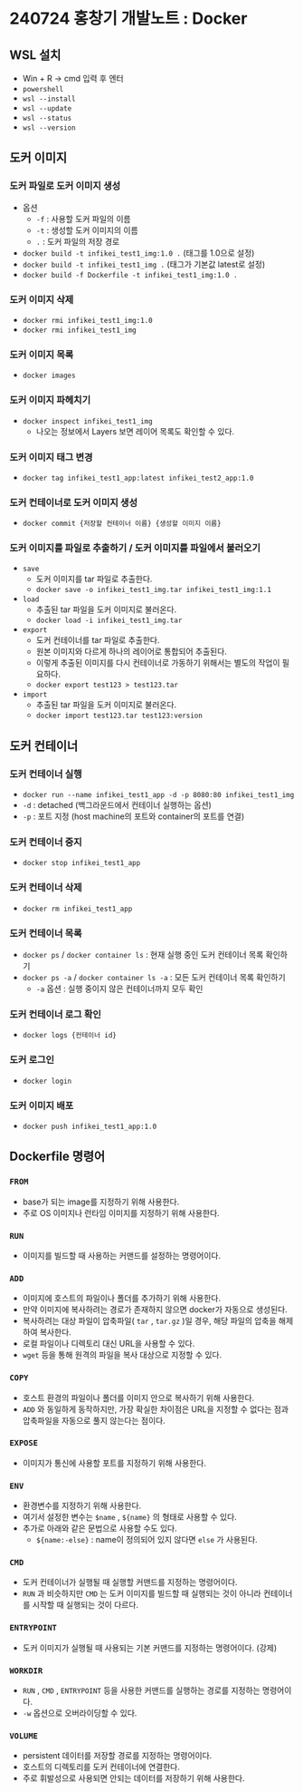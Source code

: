 # 240724 홍창기 개발노트 : Docker

## WSL 설치

- Win + R → cmd 입력 후 엔터
- `powershell`
- `wsl --install`
- `wsl --update`
- `wsl --status`
- `wsl --version`

## 도커 이미지

### 도커 파일로 도커 이미지 생성

- 옵션
    - `-f` : 사용할 도커 파일의 이름
    - `-t` : 생성할 도커 이미지의 이름
    - `.` : 도커 파일의 저장 경로
- `docker build -t infikei_test1_img:1.0 .` (태그를 1.0으로 설정)
- `docker build -t infikei_test1_img .` (태그가 기본값 latest로 설정)
- `docker build -f Dockerfile -t infikei_test1_img:1.0 .`

### 도커 이미지 삭제

- `docker rmi infikei_test1_img:1.0`
- `docker rmi infikei_test1_img`

### 도커 이미지 목록

- `docker images`

### 도커 이미지 파헤치기

- `docker inspect infikei_test1_img`
    - 나오는 정보에서 Layers 보면 레이어 목록도 확인할 수 있다.

### 도커 이미지 태그 변경

- `docker tag infikei_test1_app:latest infikei_test2_app:1.0`

### 도커 컨테이너로 도커 이미지 생성

- `docker commit {저장할 컨테이너 이름} {생성할 이미지 이름}`

### 도커 이미지를 파일로 추출하기 / 도커 이미지를 파일에서 불러오기

- `save`
    - 도커 이미지를 tar 파일로 추출한다.
    - `docker save -o infikei_test1_img.tar infikei_test1_img:1.1`
- `load`
    - 추출된 tar 파일을 도커 이미지로 불러온다.
    - `docker load -i infikei_test1_img.tar`
- `export`
    - 도커 컨테이너를 tar 파일로 추출한다.
    - 원본 이미지와 다르게 하나의 레이어로 통합되어 추출된다.
    - 이렇게 추출된 이미지를 다시 컨테이너로 가동하기 위해서는 별도의 작업이 필요하다.
    - `docker export test123 > test123.tar`
- `import`
    - 추출된 tar 파일을 도커 이미지로 불러온다.
    - `docker import test123.tar test123:version`

## 도커 컨테이너

### 도커 컨테이너 실행

- `docker run --name infikei_test1_app -d -p 8080:80 infikei_test1_img`
- `-d` : detached (백그라운드에서 컨테이너 실행하는 옵션)
- `-p` : 포트 지정 (host machine의 포트와 container의 포트를 연결)

### 도커 컨테이너 중지

- `docker stop infikei_test1_app`

### 도커 컨테이너 삭제

- `docker rm infikei_test1_app`

### 도커 컨테이너 목록

- `docker ps` / `docker container ls` : 현재 실행 중인 도커 컨테이너 목록 확인하기
- `docker ps -a` / `docker container ls -a` : 모든 도커 컨테이너 목록 확인하기
    - `-a` 옵션 : 실행 중이지 않은 컨테이너까지 모두 확인

### 도커 컨테이너 로그 확인

- `docker logs {컨테이너 id}`

### 도커 로그인

- `docker login`

### 도커 이미지 배포

- `docker push infikei_test1_app:1.0`

## Dockerfile 명령어

### `FROM`

- base가 되는 image를 지정하기 위해 사용한다.
- 주로 OS 이미지나 런타임 이미지를 지정하기 위해 사용한다.

### `RUN`

- 이미지를 빌드할 때 사용하는 커맨드를 설정하는 명령어이다.

### `ADD`

- 이미지에 호스트의 파일이나 폴더를 추가하기 위해 사용한다.
- 만약 이미지에 복사하려는 경로가 존재하지 않으면 docker가 자동으로 생성된다.
- 복사하려는 대상 파일이 압축파일( `tar` , `tar.gz` )일 경우, 해당 파일의 압축을 해제하여 복사한다.
- 로컬 파일이나 디렉토리 대신 URL을 사용할 수 있다.
- `wget` 등을 통해 원격의 파일을 복사 대상으로 지정할 수 있다.

### `COPY`

- 호스트 환경의 파일이나 폴더를 이미지 안으로 복사하기 위해 사용한다.
- `ADD` 와 동일하게 동작하지만, 가장 확실한 차이점은 URL을 지정할 수 없다는 점과 압축파일을 자동으로 풀지 않는다는 점이다.

### `EXPOSE`

- 이미지가 통신에 사용할 포트를 지정하기 위해 사용한다.

### `ENV`

- 환경변수를 지정하기 위해 사용한다.
- 여기서 설정한 변수는 `$name` , `${name}` 의 형태로 사용할 수 있다.
- 추가로 아래와 같은 문법으로 사용할 수도 있다.
    - `${name:-else}` : name이 정의되어 있지 않다면 `else` 가 사용된다.

### `CMD`

- 도커 컨테이너가 실행될 때 실행할 커맨드를 지정하는 명령어이다.
- `RUN` 과 비슷하지만 `CMD` 는 도커 이미지를 빌드할 때 실행되는 것이 아니라 컨테이너를 시작할 때 실행되는 것이 다르다.

### `ENTRYPOINT`

- 도커 이미지가 실행될 때 사용되는 기본 커맨드를 지정하는 명령어이다. (강제)

### `WORKDIR`

- `RUN` , `CMD` , `ENTRYPOINT` 등을 사용한 커맨드를 실행하는 경로를 지정하는 명령어이다.
- `-w` 옵션으로 오버라이딩할 수 있다.

### `VOLUME`

- persistent 데이터를 저장할 경로를 지정하는 명령어이다.
- 호스트의 디렉토리를 도커 컨테이너에 연결한다.
- 주로 휘발성으로 사용되면 안되는 데이터를 저장하기 위해 사용한다.
